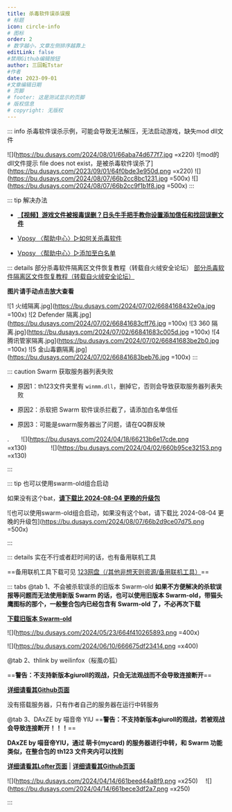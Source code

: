 ```yaml
---
title: 杀毒软件误杀误报
# 标题
icon: circle-info
# 图标
order: 2
# 数字越小，文章左侧排序越靠上
editLink: false
#禁用Github编辑按钮
author: 三回転Tstar
#作者
date: 2023-09-01
#文章编辑日期
# 页脚
# footer: 这是测试显示的页脚
# 版权信息
# copyright: 无版权
---
```


::: info 杀毒软件误杀示例，可能会导致无法解压，无法启动游戏，缺失mod dll文件

![](https://bu.dusays.com/2024/08/01/66aba74d677f7.jpg =x220) ![mod的 dll文件提示 file does not exist，是被杀毒软件误杀了](https://bu.dusays.com/2023/09/01/64f0bde3e950d.png =x220)
![](https://bu.dusays.com/2024/08/07/66b2cc8bc1231.jpg =500x) ![](https://bu.dusays.com/2024/08/07/66b2cc9f1b1f8.jpg =500x)
:::

::: tip 解决办法
- [**【视频】游戏文件被报毒误删？日头牛手把手教你设置添加信任和找回误删文件**](https://www.bilibili.com/video/BV1Uu411A7Hh/)

- [Vposy 〈帮助中心〉▷如何关杀毒软件](https://mp.weixin.qq.com/s/kivDC7BhuZ8i1Uefr7eQJQ)

- [Vposy 〈帮助中心〉▷添加至白名单](https://mp.weixin.qq.com/s/xN2OK0oYU4MqsYlFqTL_qQ)

::: details 部分杀毒软件隔离区文件恢复教程（转载自火绒安全论坛）
[部分杀毒软件隔离区文件恢复教程（转载自火绒安全论坛）](https://bbs.huorong.cn/forum.php?mod=viewthread&tid=45850)

**图片请手动点击放大查看**

![1 火绒隔离.jpg](https://bu.dusays.com/2024/07/02/6684168432e0a.jpg =100x) ![2 Defender 隔离.jpg](https://bu.dusays.com/2024/07/02/66841683cff76.jpg =100x) ![3 360 隔离.jpg](https://bu.dusays.com/2024/07/02/66841683c005d.jpg =100x) ![4 腾讯管家隔离.jpg](https://bu.dusays.com/2024/07/02/66841683be2b0.jpg =100x) ![5 金山毒霸隔离.jpg](https://bu.dusays.com/2024/07/02/66841683beb76.jpg =100x)
:::

::: caution Swarm 获取服务器列表失败

- 原因1：th123文件夹里有 `winmm.dll`，删掉它，否则会导致获取服务器列表失败

- 原因2：杀软把 Swarm 软件误杀拦截了，请添加白名单信任

- 原因3：可能是swarm服务器出了问题，请在QQ群反映

.　　![](https://bu.dusays.com/2024/04/18/66213b6e17cde.png =x130)　　　　![](https://bu.dusays.com/2024/04/02/660b95ce32153.png =x130)



:::

::: tip 也可以使用swarm-old组合启动

如果没有这个bat，[**请下载比 2024-08-04 更晚的升级包**](/about/)

![也可以使用swarm-old组合启动，如果没有这个bat，请下载比 2024-08-04 更晚的升级包](https://bu.dusays.com/2024/08/07/66b2d9ce07d75.png =500x)

:::



::: details 实在不行或者赶时间的话，也有备用联机工具

==备用联机工具下载可见 [123网盘（/其他非想天则资源/备用联机工具）](https://www.123pan.com/s/scmzVv-Z3h6v.html)==

::: tabs
@tab 1、不会被杀软误杀的旧版本 Swarm-old
**如果不方便解决的杀软误报等问题而无法使用新版 Swarm 的话，也可以使用旧版本 Swarm-old，带猫头鹰图标的那个，一般整合包内已经包含有 Swarm-old 了，不必再次下载**

[**下载旧版本 Swarm-old**](https://gitee.com/sanhuizhuan/SokuMods/releases/download/v1/swarm-old.zip)

![](https://bu.dusays.com/2024/05/23/664f410265893.png =400x)

![](https://bu.dusays.com/2024/06/10/666675df23414.png =x400)

@tab 2、thlink by weilinfox（桜風の狐）

==**警告：不支持新版本giuroll的观战，只会无法观战而不会导致连接断开**==

[**详细请看其Github页面**](https://github.com/weilinfox/youmu-thlink)

没有搭载服务器，只有作者自己的服务器在运行中转服务

@tab 3、DAxZE by 喵音帝 YIU
==**警告：不支持新版本giuroll的观战，若被观战会导致连接断开！！！**==

**DAxZE by 喵音帝YIU，通过 萌卡(mycard) 的服务器进行中转，和 Swarm 功能类似，在整合包的 th123 文件夹内可以找到**

[**详细请看其Lofter页面**](https://usaginya.lofter.com/post/1d56d69b_1c93aa6aa) | [**详细请看其Github页面**](https://github.com/usaginya/DAxZE)

![](https://bu.dusays.com/2024/04/14/661beed44a8f9.png =x250) 　![](https://bu.dusays.com/2024/04/14/661bece3df2a7.png =x250)

:::
